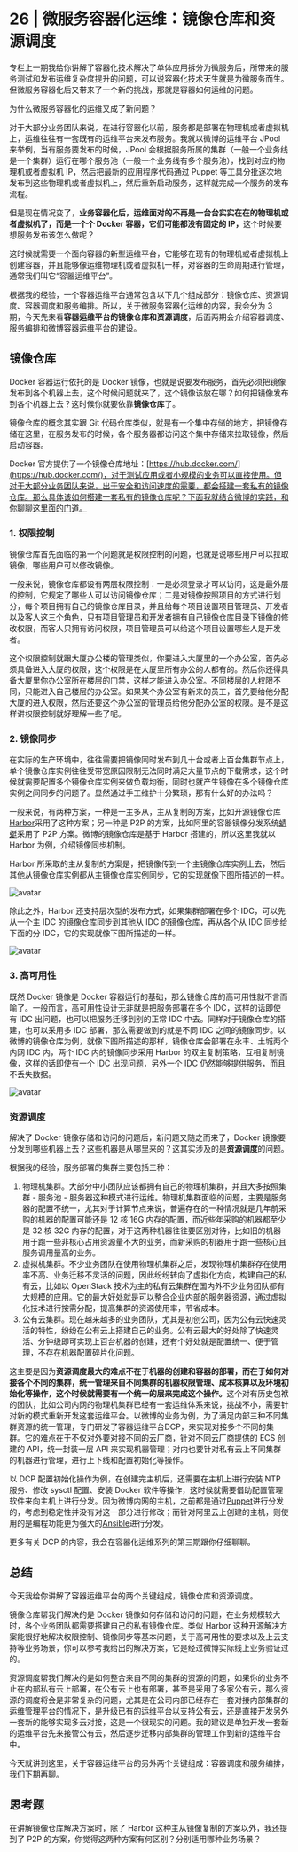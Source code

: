 # 26 | 微服务容器化运维：镜像仓库和资源调度

专栏上一期我给你讲解了容器化技术解决了单体应用拆分为微服务后，所带来的服务测试和发布运维复杂度提升的问题，可以说容器化技术天生就是为微服务而生。但微服务容器化后又带来了一个新的挑战，那就是容器如何运维的问题。

为什么微服务容器化的运维又成了新问题？

对于大部分业务团队来说，在进行容器化以前，服务都是部署在物理机或者虚拟机上，运维往往有一套既有的运维平台来发布服务。我就以微博的运维平台 JPool 来举例，当有服务要发布的时候，JPool 会根据服务所属的集群（一般一个业务线是一个集群）运行在哪个服务池（一般一个业务线有多个服务池），找到对应的物理机或者虚拟机 IP，然后把最新的应用程序代码通过 Puppet 等工具分批逐次地发布到这些物理机或者虚拟机上，然后重新启动服务，这样就完成一个服务的发布流程。

但是现在情况变了，<b>业务容器化后，运维面对的不再是一台台实实在在的物理机或者虚拟机了，而是一个个 Docker 容器，它们可能都没有固定的 IP，</b>这个时候要想服务发布该怎么做呢？

这时候就需要一个面向容器的新型运维平台，它能够在现有的物理机或者虚拟机上创建容器，并且能够像运维物理机或者虚拟机一样，对容器的生命周期进行管理，通常我们叫它“容器运维平台”。

根据我的经验，一个容器运维平台通常包含以下几个组成部分：镜像仓库、资源调度、容器调度和服务编排。所以，关于微服务容器化运维的内容，我会分为 3 期，今天先来看<b>容器运维平台的镜像仓库和资源调度</b>，后面两期会介绍容器调度、服务编排和微博容器运维平台的建设。

## 镜像仓库

Docker 容器运行依托的是 Docker 镜像，也就是说要发布服务，首先必须把镜像发布到各个机器上去，这个时候问题就来了，这个镜像该放在哪？如何把镜像发布到各个机器上去？这时候你就要依靠<b>镜像仓库</b>了。

镜像仓库的概念其实跟 Git 代码仓库类似，就是有一个集中存储的地方，把镜像存储在这里，在服务发布的时候，各个服务器都访问这个集中存储来拉取镜像，然后启动容器。

Docker 官方提供了一个镜像仓库地址：[https://hub.docker.com/](https://hub.docker.com/)，对于测试应用或者小规模的业务可以直接使用。但对于大部分业务团队来说，出于安全和访问速度的需要，都会搭建一套私有的镜像仓库。那么具体该如何搭建一套私有的镜像仓库呢？下面我就结合微博的实践，和你聊聊这里面的门道。

### 1. 权限控制

镜像仓库首先面临的第一个问题就是权限控制的问题，也就是说哪些用户可以拉取镜像，哪些用户可以修改镜像。

一般来说，镜像仓库都设有两层权限控制：一是必须登录才可以访问，这是最外层的控制，它规定了哪些人可以访问镜像仓库；二是对镜像按照项目的方式进行划分，每个项目拥有自己的镜像仓库目录，并且给每个项目设置项目管理员、开发者以及客人这三个角色，只有项目管理员和开发者拥有自己镜像仓库目录下镜像的修改权限，而客人只拥有访问权限，项目管理员可以给这个项目设置哪些人是开发者。

这个权限控制就跟大厦办公楼的管理类似，你要进入大厦里的一个办公室，首先必须具备进入大厦的权限，这个权限是在大厦里所有办公的人都有的。然后你还得具备大厦里你办公室所在楼层的门禁，这样才能进入办公室。不同楼层的人权限不同，只能进入自己楼层的办公室。如果某个办公室有新来的员工，首先要给他分配大厦的进入权限，然后还要这个办公室的管理员给他分配办公室的权限。是不是这样讲权限控制就好理解一些了呢。

### 2. 镜像同步

在实际的生产环境中，往往需要把镜像同时发布到几十台或者上百台集群节点上，单个镜像仓库实例往往受带宽原因限制无法同时满足大量节点的下载需求，这个时候就需要配置多个镜像仓库实例来做负载均衡，同时也就产生镜像在多个镜像仓库实例之间同步的问题了。显然通过手工维护十分繁琐，那有什么好的办法吗？

一般来说，有两种方案，一种是一主多从，主从复制的方案，比如开源镜像仓库[Harbor](https://github.com/goharbor/harbor)采用了这种方案；另一种是 P2P 的方案，比如阿里的容器镜像分发系统[蜻蜓](https://alibaba.github.io/Dragonfly/)采用了 P2P 方案。微博的镜像仓库是基于 Harbor 搭建的，所以这里我就以 Harbor 为例，介绍镜像同步机制。

Harbor 所采取的主从复制的方案是，把镜像传到一个主镜像仓库实例上去，然后其他从镜像仓库实例都从主镜像仓库实例同步，它的实现就像下图所描述的一样。

![avatar](026_001.jpg)

除此之外，Harbor 还支持层次型的发布方式，如果集群部署在多个 IDC，可以先从一个主 IDC 的镜像仓库同步到其他从 IDC 的镜像仓库，再从各个从 IDC 同步给下面的分 IDC，它的实现就像下图所描述的一样。

![avatar](026_002.jpg)

### 3. 高可用性

既然 Docker 镜像是 Docker 容器运行的基础，那么镜像仓库的高可用性就不言而喻了。一般而言，高可用性设计无非就是把服务部署在多个 IDC，这样的话即使有 IDC 出问题，也可以把服务迁移到别的正常 IDC 中去。同样对于镜像仓库的搭建，也可以采用多 IDC 部署，那么需要做到的就是不同 IDC 之间的镜像同步。以微博的镜像仓库为例，就像下图所描述的那样，镜像仓库会部署在永丰、土城两个内网 IDC 内，两个 IDC 内的镜像同步采用 Harbor 的双主复制策略，互相复制镜像，这样的话即使有一个 IDC 出现问题，另外一个 IDC 仍然能够提供服务，而且不丢失数据。

![avatar](026_003.jpg)

### 资源调度

解决了 Docker 镜像存储和访问的问题后，新问题又随之而来了，Docker 镜像要分发到哪些机器上去？这些机器是从哪里来的？这其实涉及的是<b>资源调度</b>的问题。

根据我的经验，服务部署的集群主要包括三种：
1. 物理机集群。大部分中小团队应该都拥有自己的物理机集群，并且大多按照集群  -  服务池  -  服务器这种模式进行运维。物理机集群面临的问题，主要是服务器的配置不统一，尤其对于计算节点来说，普遍存在的一种情况就是几年前采购的机器的配置可能还是 12 核 16G 内存的配置，而近些年采购的机器都至少是 32 核 32G 内存的配置，对于这两种机器往往要区别对待，比如旧的机器用于跑一些非核心占用资源量不大的业务，而新采购的机器用于跑一些核心且服务调用量高的业务。
2. 虚拟机集群。不少业务团队在使用物理机集群之后，发现物理机集群存在使用率不高、业务迁移不灵活的问题，因此纷纷转向了虚拟化方向，构建自己的私有云，比如以 OpenStack 技术为主的私有云集群在国内外不少业务团队都有大规模的应用。它的最大好处就是可以整合企业内部的服务器资源，通过虚拟化技术进行按需分配，提高集群的资源使用率，节省成本。
3. 公有云集群。现在越来越多的业务团队，尤其是初创公司，因为公有云快速灵活的特性，纷纷在公有云上搭建自己的业务。公有云最大的好处除了快速灵活、分钟级即可实现上百台机器的创建，还有个好处就是配置统一、便于管理，不存在机器配置碎片化问题。

这主要是因为<b>资源调度最大的难点不在于机器的创建和容器的部署，而在于如何对接各个不同的集群，统一管理来自不同集群的机器权限管理、成本核算以及环境初始化等操作，这个时候就需要有一个统一的层来完成这个操作。</b>这个对有历史包袱的团队，比如公司内网的物理机集群已经有一套运维体系来说，挑战不小，需要针对新的模式重新开发这套运维平台。以微博的业务为例，为了满足内部三种不同集群资源的统一管理，专门研发了容器运维平台DCP，来实现对接多个不同的集群。它的难点在于不仅对外要对接不同的云厂商，针对不同云厂商提供的 ECS 创建的 API，统一封装一层 API 来实现机器管理；对内也要针对私有云上不同集群的机器进行管理，进行上下线和配置初始化等操作。

以 DCP 配置初始化操作为例，在创建完主机后，还需要在主机上进行安装 NTP 服务、修改 sysctl 配置、安装 Docker 软件等操作，这时候就需要借助配置管理软件来向主机上进行分发。因为微博内网的主机，之前都是通过[Puppet](https://puppet.com/)进行分发的，考虑到稳定性并没有对这一部分进行修改；而针对阿里云上创建的主机，则使用的是编程功能更为强大的[Ansible](https://www.ansible.com/)进行分发。

更多有关 DCP 的内容，我会在容器化运维系列的第三期跟你仔细聊聊。

## 总结

今天我给你讲解了容器运维平台的两个关键组成，镜像仓库和资源调度。

镜像仓库帮我们解决的是 Docker 镜像如何存储和访问的问题，在业务规模较大时，各个业务团队都需要搭建自己的私有镜像仓库。类似 Harbor 这种开源解决方案能很好地解决权限控制、镜像同步等基本问题，关于高可用性的要求以及上云支持等业务场景，你可以参考我给出的解决方案，它是经过微博实际线上业务验证过的。

资源调度帮我们解决的是如何整合来自不同的集群的资源的问题，如果你的业务不止在内部私有云上部署，在公有云上也有部署，甚至是采用了多家公有云，那么资源的调度将会是非常复杂的问题，尤其是在公司内部已经存在一套对接内部集群的运维管理平台的情况下，是升级已有的运维平台以支持公有云，还是直接开发另外一套新的能够实现多云对接，这是一个很现实的问题。我的建议是单独开发一套新的运维平台先来接管公有云，然后逐步迁移内部集群的管理工作到新的运维平台中。

今天就讲到这里，关于容器运维平台的另外两个关键组成：容器调度和服务编排，我们下期再聊。

## 思考题

在讲解镜像仓库解决方案时，除了 Harbor 这种主从镜像复制的方案以外，我还提到了 P2P 的方案，你觉得这两种方案有何区别？分别适用哪种业务场景？